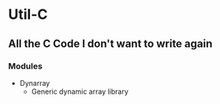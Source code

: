 # Util-C

## All the C Code I don't want to write again

### Modules

- Dynarray
  - Generic dynamic array library
